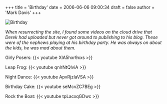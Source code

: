 +++
title = 'Birthday'
date = 2006-06-06 09:00:34
draft = false
author = 'Mark Davis'
+++

![Birthday](birthday.jpg)

_When resurrecting the site, I found some videos on the cloud drive that Derek had uploaded but never got around to publishing to his blog. These were of the nephews playing at his birthday party.  He was always on about the kids, he was mad about them._

Girly Posers:
{{< youtube XlA5hxr9xxs >}}

Leap Frog:
{{< youtube qnlrNtQlviA >}}

Night Dance:
{{< youtube ApvRjzIaVSA >}}

Birthday Cake:
{{< youtube seMcvZC7BEg >}}

Rock the Boat:
{{< youtube tpLacxqGDwc >}}
